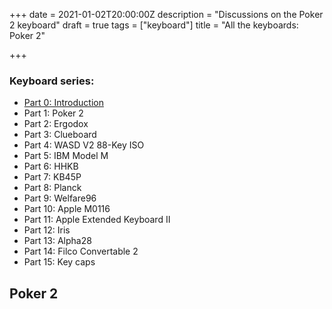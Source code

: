 +++
date = 2021-01-02T20:00:00Z
description = "Discussions on the Poker 2 keyboard"
draft = true
tags = ["keyboard"]
title = "All the keyboards: Poker 2"

+++
### Keyboard series:

* [Part 0: Introduction](https://alexjj.com/blog/all-the-keyboards-part-0/)
* Part 1: Poker 2
* Part 2: Ergodox
* Part 3: Clueboard
* Part 4: WASD V2 88-Key ISO
* Part 5: IBM Model M
* Part 6: HHKB
* Part 7: KB45P
* Part 8: Planck
* Part 9: Welfare96
* Part 10: Apple M0116
* Part 11: Apple Extended Keyboard II
* Part 12: Iris
* Part 13: Alpha28
* Part 14: Filco Convertable 2
* Part 15: Key caps

## Poker 2